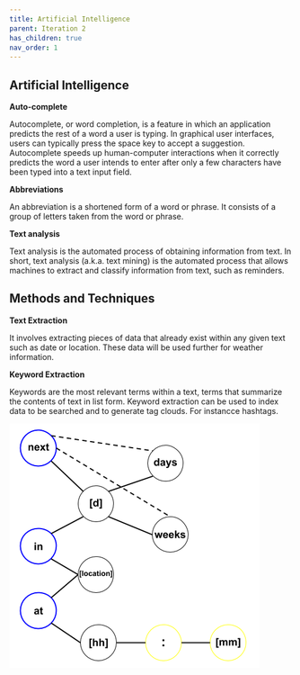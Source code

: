 ```yaml
---
title: Artificial Intelligence
parent: Iteration 2
has_children: true
nav_order: 1
---
```


## Artificial Intelligence

**Auto-complete**

Autocomplete, or word completion, is a feature in which an application predicts the rest of a word a user is typing. In graphical user interfaces, users can typically press the space key to accept a suggestion. Autocomplete speeds up human-computer interactions when it correctly predicts the word a user intends to enter after only a few characters have been typed into a text input field.

**Abbreviations**

An abbreviation is a shortened form of a word or phrase. It consists of a group of letters taken from the word or phrase.

**Text analysis**

Text analysis is the automated process of obtaining information from text. In short, text analysis (a.k.a. text mining) is the automated process that allows machines to extract and classify information from text, such as reminders.

## Methods and Techniques
**Text Extraction**

It involves extracting pieces of data that already exist within any given text such as date or location. These data will be used further for weather information.

**Keyword Extraction**

Keywords are the most relevant terms within a text, terms that summarize the contents of text in list form. Keyword extraction can be used to index data to be searched and to generate tag clouds. For instancce hashtags.

![TextExtraction](../../images/final-assignment/TextExtraction.png)

